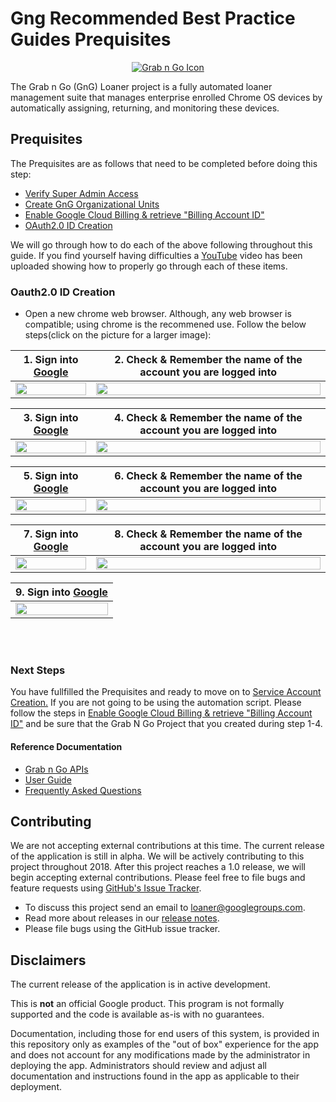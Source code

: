 <!-- mdformat off(GitHub header) -->
Gng Recommended Best Practice Guides Prequisites
======
<!-- mdformat on -->

<p align="center">
  <a href="#grabngo--">
    <img src="https://storage.googleapis.com/gngloaners/gnglogo.png" alt="Grab n Go Icon" />
  </a>
</p>

The Grab n Go (GnG) Loaner project is a fully automated loaner management suite
that manages enterprise enrolled Chrome OS devices by automatically assigning,
returning, and monitoring these devices.


## Prequisites

The Prequisites are as follows that need to be completed before doing this step: 
*	[Verify Super Admin Access](https://github.com/kid-yume/gnglinuxdeployment/tree/dev/docs/deployment/prerequisites/verifysuperadminaccess)
*	[Create GnG Organizational Units](https://github.com/kid-yume/gnglinuxdeployment/tree/dev/docs/deployment/prerequisites/organizationalunits)
*	[Enable Google Cloud Billing & retrieve "Billing Account ID"](https://github.com/kid-yume/gnglinuxdeployment/tree/dev/docs/deployment/prerequisites/billingaccountid)
*	[OAuth2.0 ID Creation](https://github.com/kid-yume/gnglinuxdeployment/tree/dev/docs/deployment/prerequisites/oauthid)


We will go through how to do each of the above following throughout this guide. If you find yourself having difficulties a
[YouTube](google.com) video has been uploaded showing how to properly go through each of these items. 


### Oauth2.0 ID Creation 
*	Open a new chrome web browser. Although, any web browser is compatible; using chrome is the recommened use. 
Follow the below steps(click on the picture for a larger image):


**1.**	Sign into [Google](https://Google.com)         |**2.**  Check & Remember the name of the account you are logged into
:-------------------------:|:-------------------------:
 <a href="http://bit.ly/2HdclhM"><img src="http://bit.ly/2UkdszK" style="width:100%"/></a> |  <a href="http://bit.ly/2Esh2B3"><img src="http://bit.ly/2tJVrzj" style="width:100%"/></a>
 
 
**3.**	Sign into [Google](https://Google.com)         |**4.**  Check & Remember the name of the account you are logged into
:-------------------------:|:-------------------------:
<a href="http://bit.ly/2H1HNAj"><img src="http://bit.ly/2Cc4NbN" style="width:100%"/></a> |  <a href="http://bit.ly/2SGBEL4"><img src="http://bit.ly/2HcozqG" style="width:100%"/></a>


**5.**	Sign into [Google](https://Google.com)         |**6.**  Check & Remember the name of the account you are logged into
:-------------------------:|:-------------------------:
<a href="http://bit.ly/2Xzv7Wd"><img src="http://bit.ly/2NFX4ab" style="width:100%"/></a> |  <a href="http://bit.ly/2Xzwjc9"><img src="http://bit.ly/2Xzwjc9" style="width:100%"/></a>


**7.**	Sign into [Google](https://Google.com)         |**8.**  Check & Remember the name of the account you are logged into
:-------------------------:|:-------------------------:
<a href="http://bit.ly/2UhcWTf"><img src="http://bit.ly/2GXwhWx" style="width:100%"/></a> |  <a href="http://bit.ly/2Tqspmx"><img src="http://bit.ly/2VwSRZ5" style="width:100%"/></a> 



**9.**	Sign into [Google](https://Google.com)         |
:-------------------------:|
<a href="http://bit.ly/2TmwpEP"><img src="http://bit.ly/2TmwpEP" style="width:100%"/></a> | 


<br></br>

### Next Steps
You have fullfilled the Prequisites and ready to move on to [Service Account Creation.](https://github.com/kid-yume/gnglinuxdeployment/tree/dev/docs/deployment/prerequisites/serviceaccountcreation)
If you are not going to be using the automation script. Please follow the steps in [Enable Google Cloud Billing & retrieve "Billing Account ID"](https://github.com/kid-yume/gnglinuxdeployment/tree/dev/docs/deployment/prerequisites/billingaccountid)
and be sure that the Grab N Go Project that you created during step 1-4. 

#### Reference Documentation

-   [Grab n Go APIs](docs/gng_apis.md)
-   [User Guide](docs/user_guide.md)
-   [Frequently Asked
    Questions](docs/faq.md)

## Contributing

We are not accepting external contributions at this time. The current release of
the application is still in alpha. We will be actively contributing to this
project throughout 2018. After this project reaches a 1.0 release, we will begin
accepting external contributions. Please feel free to file bugs and feature
requests using [GitHub's Issue
Tracker](https://github.com/google/loaner/issues).

* To discuss this project send an email to loaner@googlegroups.com.
* Read more about releases in our [release notes](docs/release_notes.md).
* Please file bugs using the GitHub issue tracker.


## Disclaimers

The current release of the application is in active development.

This is **not** an official Google product. This program is not formally
supported and the code is available as-is with no guarantees.

Documentation, including those for end users of this system, is provided in this
repository only as examples of the "out of box" experience for the app and does
not account for any modifications made by the administrator in deploying the
app. Administrators should review and adjust all documentation and instructions
found in the app as applicable to their deployment.
